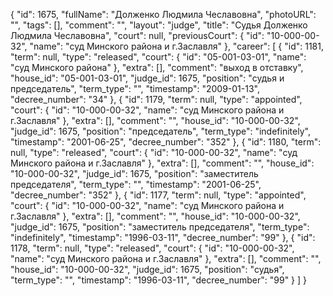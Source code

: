{
    "id": 1675,
    "fullName": "Долженко Людмила Чеславовна",
    "photoURL": "",
    "tags": [],
    "comment": "",
    "layout": "judge",
    "title": "Судья Долженко Людмила Чеславовна",
    "court": null,
    "previousCourt": {
        "id": "10-000-00-32",
        "name": "суд Минского района и г.Заславля"
    },
    "career": [
        {
            "id": 1181,
            "term": null,
            "type": "released",
            "court": {
                "id": "05-001-03-01",
                "name": "суд Минского района"
            },
            "extra": [],
            "comment": "выход в отставку",
            "house_id": "05-001-03-01",
            "judge_id": 1675,
            "position": "судья и председатель",
            "term_type": "",
            "timestamp": "2009-01-13",
            "decree_number": "34"
        },
        {
            "id": 1179,
            "term": null,
            "type": "appointed",
            "court": {
                "id": "10-000-00-32",
                "name": "суд Минского района и г.Заславля"
            },
            "extra": [],
            "comment": "",
            "house_id": "10-000-00-32",
            "judge_id": 1675,
            "position": "председатель",
            "term_type": "indefinitely",
            "timestamp": "2001-06-25",
            "decree_number": "352"
        },
        {
            "id": 1180,
            "term": null,
            "type": "released",
            "court": {
                "id": "10-000-00-32",
                "name": "суд Минского района и г.Заславля"
            },
            "extra": [],
            "comment": "",
            "house_id": "10-000-00-32",
            "judge_id": 1675,
            "position": "заместитель председателя",
            "term_type": "",
            "timestamp": "2001-06-25",
            "decree_number": "352"
        },
        {
            "id": 1177,
            "term": null,
            "type": "appointed",
            "court": {
                "id": "10-000-00-32",
                "name": "суд Минского района и г.Заславля"
            },
            "extra": [],
            "comment": "",
            "house_id": "10-000-00-32",
            "judge_id": 1675,
            "position": "заместитель председателя",
            "term_type": "indefinitely",
            "timestamp": "1996-03-11",
            "decree_number": "99"
        },
        {
            "id": 1178,
            "term": null,
            "type": "released",
            "court": {
                "id": "10-000-00-32",
                "name": "суд Минского района и г.Заславля"
            },
            "extra": [],
            "comment": "",
            "house_id": "10-000-00-32",
            "judge_id": 1675,
            "position": "судья",
            "term_type": "",
            "timestamp": "1996-03-11",
            "decree_number": "99"
        }
    ]
}